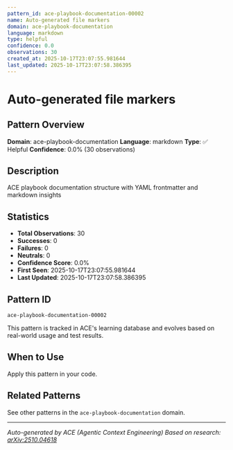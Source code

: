 ```yaml
---
pattern_id: ace-playbook-documentation-00002
name: Auto-generated file markers
domain: ace-playbook-documentation
language: markdown
type: helpful
confidence: 0.0
observations: 30
created_at: 2025-10-17T23:07:55.981644
last_updated: 2025-10-17T23:07:58.386395
---
```

# Auto-generated file markers

## Pattern Overview

**Domain**: ace-playbook-documentation
**Language**: markdown
**Type**: ✅ Helpful
**Confidence**: 0.0% (30 observations)

## Description

ACE playbook documentation structure with YAML frontmatter and markdown insights

## Statistics

- **Total Observations**: 30
- **Successes**: 0
- **Failures**: 0
- **Neutrals**: 0
- **Confidence Score**: 0.0%
- **First Seen**: 2025-10-17T23:07:55.981644
- **Last Updated**: 2025-10-17T23:07:58.386395

## Pattern ID

```
ace-playbook-documentation-00002
```

This pattern is tracked in ACE's learning database and evolves based on real-world usage and test results.

## When to Use

Apply this pattern in your code.

## Related Patterns

See other patterns in the `ace-playbook-documentation` domain.

---

*Auto-generated by ACE (Agentic Context Engineering)*
*Based on research: [arXiv:2510.04618](https://arxiv.org/abs/2510.04618)*

